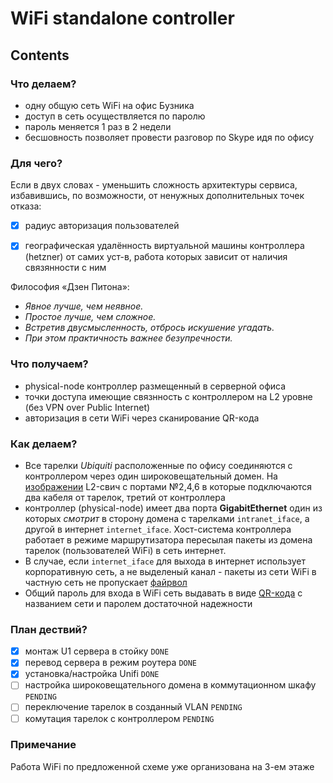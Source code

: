 # WiFi standalone controller
## Contents
### Что делаем?
- одну общую сеть WiFi на офис Бузника
- доступ в сеть осуществляется по паролю
- пароль меняется 1 раз в 2 недели
- бесшовность позволяет провести разговор по Skype идя по офису


### Для чего?

Если в двух словах - уменьшить сложность архитектуры сервиса, избавившись, по возможности, от ненужных дополнительных точек отказа:

- [x] радиус авторизация пользователей

- [x] географическая удалённость виртуальной машины контроллера (hetzner) от самих уст-в, работа которых зависит от наличия связянности с ним 

Философия «Дзен Питона»:

- *Явное лучше, чем неявное.*
- *Простое лучше, чем сложное.*
- *Встретив двусмысленность, отбрось искушение угадать.*
- *При этом практичность важнее безупречности.*

### Что получаем?

- physical-node контроллер размещенный в серверной офиса
- точки доступа имеющие связнность с  контроллером на L2 уровне (без VPN over Public Internet)
- авторизация в сети WiFi через сканирование QR-кода


### Как делаем?

- Все тарелки *Ubiquiti* расположенные по офису соединяются с контроллером через один широковещательный домен. На [изображении](https://github.com/daduskacpokus/unifi/blob/master/img/1551786772429.JPEG) L2-свич с портами №2,4,6 в которые подключаются два кабеля от тарелок, третий от контроллера
- контроллер (physical-node) имеет два порта **GigabitEthernet** один из которых *смотрит* в сторону домена c тарелками `intranet_iface`, а другой в интернет `internet_iface`. Хост-система контроллера работает в режиме маршрутизатора пересылая пакеты из домена тарелок (пользователей WiFi) в сеть интернет.
- В случае, если `internet_iface` для выхода в интернет использует корпоративную сеть, а не выделеный канал - пакеты из сети WiFi в частную сеть не пропускает [файрвол](https://github.com/daduskacpokus/unifi/blob/master/playbooks/roles/router-host/tasks/main.yml)
- Общий пароль для входа в WiFi сеть выдавать в виде [QR-кода](https://qrcode.tec-it.com/ru/WiFi) с названием сети и паролем достаточной надежности

### План дествий?

- [x] монтаж U1 сервера в стойку `DONE`
- [x] перевод сервера в режим роутера `DONE`
- [x] установка/настройка Unifi `DONE`
- [ ] настройка широковещательного домена в коммутационном шкафу  `PENDING`
- [ ] переключение тарелок в созданный VLAN  `PENDING`
- [ ] комутация тарелок с контроллером  `PENDING`

### Примечание

Работа WiFi по предложенной схеме уже организована на 3-ем этаже
